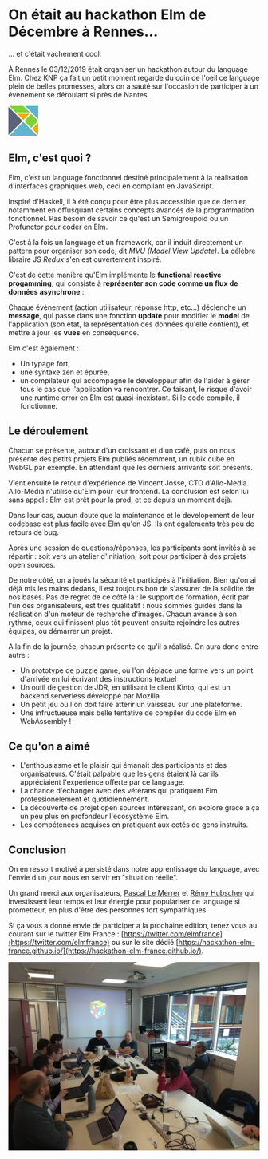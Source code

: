 
# On était au hackathon Elm de Décembre à Rennes... #
... et c'était vachement cool.

À Rennes le 03/12/2019 était organiser un hackathon autour du language Elm.
Chez KNP ça fait un petit moment regarde du coin de l'oeil ce language plein de belles promesses, alors on a sauté sur l'occasion de participer à un évènement se déroulant si près de Nantes.

![Alt](/small-elm-logo.png "Logo Elm")

## Elm, c'est quoi ? ##
Elm, c'est un language fonctionnel destiné principalement à la réalisation d'interfaces graphiques web, ceci en compilant en JavaScript.

Inspiré d'Haskell, il à été conçu pour être plus accessible que ce dernier, notamment en offusquant certains concepts avancés de la programmation fonctionnel. Pas besoin de savoir ce qu'est un Semigroupoid ou un Profunctor pour coder en Elm.

C'est à la fois un language et un framework, car il induit directement un pattern pour organiser son code, dit *MVU (Model View Update)*. La célèbre libraire JS *Redux* s'en est ouvertement inspiré.

C'est de cette manière qu'Elm implémente le **functional reactive progamming**, qui consiste à **représenter son code comme un flux de données asynchrone** :

Chaque évènement (action utilisateur, réponse http, etc...) déclenche un **message**, qui passe dans une fonction **update** pour modifier le **model** de l'application (son état, la représentation des données qu'elle contient), et mettre à jour les **vues** en conséquence.

Elm c'est également :
- Un typage fort,
- une syntaxe zen et épurée,
- un compilateur qui accompagne le developpeur afin de l'aider à gérer tous le cas que l'application va rencontrer. Ce faisant, le risque d'avoir une runtime error en Elm est quasi-inexistant. Si le code compile, il fonctionne.


## Le déroulement  ##
Chacun se présente, autour d'un croissant et d'un café, puis on nous présente des petits projets Elm publiés récemment, un rubik cube en WebGL par exemple. En attendant que les derniers arrivants soit présents.

Vient ensuite le retour d'expérience de Vincent Josse, CTO d'Allo-Media. Allo-Media n'utilise qu'Elm pour leur frontend. La conclusion est selon lui sans appel : Elm est prêt pour la prod, et ce depuis un moment déjà.

Dans leur cas, aucun doute que la maintenance et le developement de leur codebase est plus facile avec Elm qu'en JS. Ils ont égalements très peu de retours de bug.

Après une session de questions/réponses, les participants sont invités à se répartir : soit vers un atelier d'initiation, soit pour participer à des projets open sources.

De notre côté, on a joués la sécurité et participés à l'initiation. Bien qu'on ai déjà mis les mains dedans, il est toujours bon de s'assurer de la solidité de nos bases. Pas de regret de ce côté là : le support de formation, écrit par l'un des organisateurs, est très qualitatif : nous sommes guidés dans la réalisation d'un moteur de recherche d'images. Chacun avance à son rythme, ceux qui finissent plus tôt peuvent ensuite rejoindre les autres équipes, ou démarrer un projet.

A la fin de la journée, chacun présente ce qu'il a réalisé. On aura donc entre autre :
- Un prototype de puzzle game, où l'on déplace une forme vers un point d'arrivée en lui écrivant des instructions textuel
- Un outil de gestion de JDR, en utilisant le client Kinto, qui est un backend serverless développé par Mozilla
- Un petit jeu où l'on doit faire atterir un vaisseau sur une plateforme.
- Une infructueuse mais belle tentative de compiler du code Elm en WebAssembly !

##   Ce qu'on a aimé ##
- L'enthousiasme et le plaisir qui émanait des participants et des organisateurs. C'était palpable que les gens étaient là car ils appréciaient l'expérience offerte par ce language.
- La chance d'échanger avec des vétérans qui pratiquent Elm professionelement et quotidiennement.
- La découverte de projet open sources intéressant, on explore grace a ça un peu plus en profondeur l'ecosystème Elm.
- Les compétences acquises en pratiquant aux cotés de gens instruits.

## Conclusion ##
On en ressort motivé à persisté dans notre apprentissage du language, avec l'envie d'un jour nous en servir en "situation réelle".

Un grand merci aux organisateurs, [Pascal Le Merrer](https://twitter.com/pascallemerrer) et [Rémy Hubscher](https://twitter.com/natim) qui investissent leur temps et leur énergie pour populariser ce language si prometteur, en plus d'être des personnes fort sympathiques.

Si ça vous a donné envie de participer a la prochaine édition, tenez vous au courant sur le twitter Elm France : [https://twitter.com/elmfrance](https://twitter.com/elmfrance) ou sur le site dédié [https://hackathon-elm-france.github.io/](https://hackathon-elm-france.github.io/).

![Alt](/rubikcube.jpeg "Présentation d'un Rubik cube WebGL codé avec Elm, le matin.")
